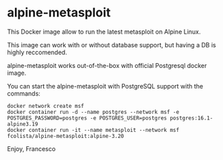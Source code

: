 # alpine-metasploit

This Docker image allow to run the latest metasploit on Alpine Linux. 

This image can work with or without database support, but having a DB is highly reccomended.

alpine-metasploit works out-of-the-box with official Postgresql docker image.

You can start the alpine-metasploit with PostgreSQL support with the commands:

```
docker network create msf
docker container run -d --name postgres --network msf -e POSTGRES_PASSWORD=postgres -e POSTGRES_USER=postgres postgres:16.1-alpine3.19
docker container run -it --name metasploit --network msf fcolista/alpine-metasploit:alpine-3.20
```

Enjoy, Francesco

